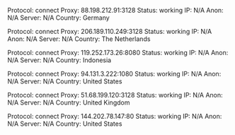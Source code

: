 Protocol: connect
Proxy: 88.198.212.91:3128
Status: working
IP: N/A
Anon: N/A
Server: N/A
Country: Germany

Protocol: connect
Proxy: 206.189.110.249:3128
Status: working
IP: N/A
Anon: N/A
Server: N/A
Country: The Netherlands

Protocol: connect
Proxy: 119.252.173.26:8080
Status: working
IP: N/A
Anon: N/A
Server: N/A
Country: Indonesia

Protocol: connect
Proxy: 94.131.3.222:1080
Status: working
IP: N/A
Anon: N/A
Server: N/A
Country: United States

Protocol: connect
Proxy: 51.68.199.120:3128
Status: working
IP: N/A
Anon: N/A
Server: N/A
Country: United Kingdom

Protocol: connect
Proxy: 144.202.78.147:80
Status: working
IP: N/A
Anon: N/A
Server: N/A
Country: United States

